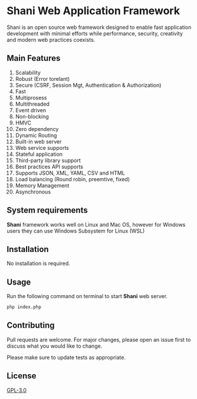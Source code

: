 # Shani Web Application Framework

Shani is an open source web framework designed to enable fast application development with minimal efforts while performance, security, creativity and modern web practices coexists.

## Main Features

1. Scalability
2. Robust (Error torelant)
3. Secure (CSRF, Session Mgt, Authentication & Authorization)
4. Fast
5. Multiprosess
6. Multithreaded
7. Event driven
8. Non-blocking
9. HMVC
10. Zero dependency
11. Dynamic Routing
12. Built-in web server
13. Web service supports
14. Stateful application
15. Third-party library support
16. Best practices API supports
17. Supports JSON, XML, YAML, CSV and HTML
18. Load balancing (Round robin, preemtive, fixed)
19. Memory Management
20. Asynchronous

## System requirements

**Shani** framework works well on Linux and Mac OS, however for Windows users they can use Windows Subsystem  for Linux (WSL)

## Installation

No installation is required.

## Usage

Run the following command on terminal to start **Shani** web server.

```bash
php index.php
```

## Contributing

Pull requests are welcome. For major changes, please open an issue first
to discuss what you would like to change.

Please make sure to update tests as appropriate.

## License

[GPL-3.0](https://choosealicense.com/licenses/gpl-3.0/)